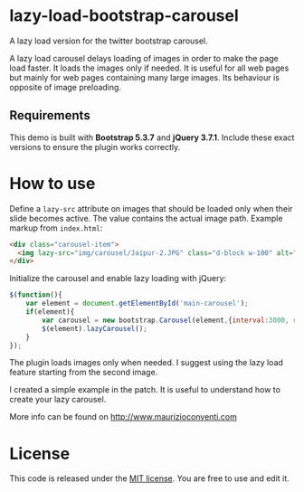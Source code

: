 lazy-load-bootstrap-carousel
============================

A lazy load version for the twitter bootstrap carousel.

A lazy load carousel delays loading of images in order to make the page load faster. 
It loads the images only if needed. It is useful for all web pages but mainly for web pages containing many large images.
Its behaviour is opposite of image preloading.

Requirements
------------
This demo is built with **Bootstrap&nbsp;5.3.7** and **jQuery&nbsp;3.7.1**. Include these exact versions to ensure the plugin works correctly.

How to use
============================

Define a `lazy-src` attribute on images that should be loaded only when their slide becomes active. The value contains the actual image path. Example markup from `index.html`:

```html
<div class="carousel-item">
  <img lazy-src="img/carousel/Jaipur-2.JPG" class="d-block w-100" alt="Jaipur" title="Jaipur picture 02">
</div>
```

Initialize the carousel and enable lazy loading with jQuery:

```javascript
$(function(){
    var element = document.getElementById('main-carousel');
    if(element){
        var carousel = new bootstrap.Carousel(element,{interval:3000, ride:true});
        $(element).lazyCarousel();
    }
});
```

The plugin loads images only when needed. I suggest using the lazy load feature starting from the second image.

I created a simple example in the patch. It is useful to understand how to create your lazy carousel.

More info can be found on http://www.maurizioconventi.com

License
============================
This code is released under the [MIT license](https://opensource.org/licenses/MIT). You are free to use and edit it.
